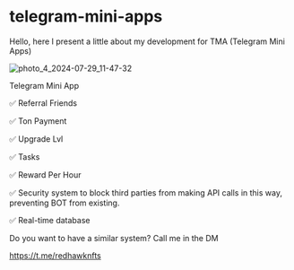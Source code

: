 # telegram-mini-apps
Hello, here I present a little about my development for TMA (Telegram Mini Apps)

![photo_4_2024-07-29_11-47-32](https://github.com/user-attachments/assets/2b824aea-9f94-48ad-a041-dfd597aa4a81)


Telegram Mini App

✅ Referral Friends

✅ Ton Payment

✅ Upgrade Lvl

✅ Tasks

✅ Reward Per Hour

✅ Security system to block third parties from making API calls in this way, preventing BOT from existing.

✅ Real-time database

Do you want to have a similar system? Call me in the DM

https://t.me/redhawknfts
